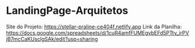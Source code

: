 # LandingPage-Arquitetos
Site do Projeto: https://stellar-praline-ce404f.netlify.app
Link da Planilha: https://docs.google.com/spreadsheets/d/1cuR4amfFUMEgvbEFd5PTty_irPVjB7mcCaKUsclgSAk/edit?usp=sharing

